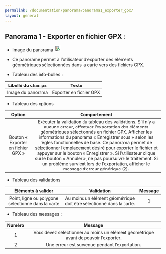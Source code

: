 ```yaml
---
permalink: /documentation/panorama/panorama1_exporter_gpx/
layout: general
---
```


## Panorama 1 - Exporter en fichier GPX :

* Image du panorama
![image du panorama](https://raw.githubusercontent.com/infra-geo-ouverte/igo/master/interfaces/navigateur/public/images/toolbar/gps_up.png)
* Ce panorame permet à l’utilisateur d’exporter des éléments géométriques sélectionnées dans la carte vers des fichiers GPX.


* Tableau des info-bulles :

| Libellé du champs | Texte | 
|:-----------------:|:-----:| 
| Image du panorama | Exporter en fichier GPX |   

* Tableau des options

| Option | Comportement |  
|:------:|:------------:|
|Bouton « Exporter en fichier GPX »|Exécuter la validation du tableau des validations. S’il n’y a aucune erreur, effectuer l’exportation des éléments géométriques sélectionnés en fichier GPX. Afficher les informations du panorama « Enregistrer sous » selon les règles fonctionnelles de base. Ce panorama permet de sélectionner l’emplacement désiré pour exporter le fichier et appuyer sur le bouton « Enregistrer ». Si l’utilisateur clique sur le bouton « Annuler », ne pas poursuivre le traitement. Si un problème survient lors de l’exportation, afficher le message d’erreur générique (2).                                                                   

* Tableau des validations

|  Éléments à valider |                                     Validation               |   Message | 
|:---------------------------------------:|:---------------:|:---------------:|
|Point, ligne ou polygone sélectionné dans la carte | Au moins un élément géométrique doit être sélectionné dans la carte.|1|

* Tableau des messages :

|  Numéro |Message | 
|:-------:|:------:| 
| 1 | Vous devez sélectionner au moins un élément géométrique avant de pouvoir l’exporter. |
| 2 | Une erreur est survenue pendant l’exportation. |
